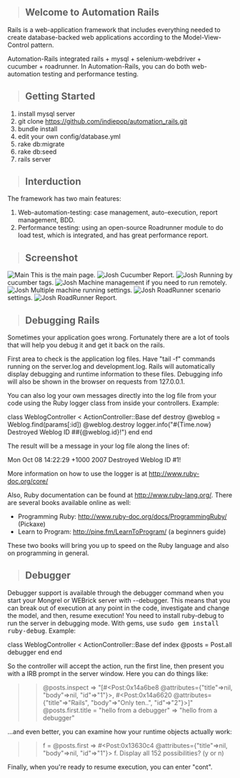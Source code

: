 >## Welcome to Automation Rails

Rails is a web-application framework that includes everything needed to create
database-backed web applications according to the Model-View-Control pattern.

Automation-Rails integrated rails + mysql + selenium-webdriver + cucumber + roadrunner.
In Automation-Rails, you can do both web-automation testing and performance testing.


>## Getting Started

1. install mysql server
2. git clone https://github.com/indiepop/automation_rails.git
3. bundle install
4. edit your own config/database.yml
5. rake db:migrate
6. rake db:seed
7. rails server


>## Interduction

The framework has two main features:
1.	Web-automation-testing: case management, auto-execution, report management, BDD.
2.	Performance testing: using an open-source Roadrunner module to do load test, which is integrated, and has great performance report.

>## Screenshot

![Main](https://raw.github.com/indiepop/automation_rails/master/app/assets/images/main_page.jpg)
This is the main page.
![Josh](https://raw.github.com/indiepop/automation_rails/master/app/assets/images/report.jpg)
Cucumber Report.
![Josh](https://raw.github.com/indiepop/automation_rails/master/app/assets/images/running_by_tag.jpg)
Running by cucumber tags.
![Josh](https://raw.github.com/indiepop/automation_rails/master/app/assets/images/machine_management.jpg)
Machine management if you need to run remotely.
![Josh](https://raw.github.com/indiepop/automation_rails/master/app/assets/images/mutiple_machine_running.jpg)
Multiple machine running settings.
![Josh](https://raw.github.com/indiepop/automation_rails/master/app/assets/images/roadrunner_execution.jpg)
RoadRunner scenario settings.
![Josh](https://raw.github.com/indiepop/automation_rails/master/app/assets/images/roadrunner_report.jpg)
RoadRunner Report.


>## Debugging Rails

Sometimes your application goes wrong. Fortunately there are a lot of tools that
will help you debug it and get it back on the rails.

First area to check is the application log files. Have "tail -f" commands
running on the server.log and development.log. Rails will automatically display
debugging and runtime information to these files. Debugging info will also be
shown in the browser on requests from 127.0.0.1.

You can also log your own messages directly into the log file from your code
using the Ruby logger class from inside your controllers. Example:

  class WeblogController < ActionController::Base
    def destroy
      @weblog = Weblog.find(params[:id])
      @weblog.destroy
      logger.info("#{Time.now} Destroyed Weblog ID ##{@weblog.id}!")
    end
  end

The result will be a message in your log file along the lines of:

  Mon Oct 08 14:22:29 +1000 2007 Destroyed Weblog ID #1!

More information on how to use the logger is at http://www.ruby-doc.org/core/

Also, Ruby documentation can be found at http://www.ruby-lang.org/. There are
several books available online as well:

* Programming Ruby: http://www.ruby-doc.org/docs/ProgrammingRuby/ (Pickaxe)
* Learn to Program: http://pine.fm/LearnToProgram/ (a beginners guide)

These two books will bring you up to speed on the Ruby language and also on
programming in general.


>## Debugger

Debugger support is available through the debugger command when you start your
Mongrel or WEBrick server with --debugger. This means that you can break out of
execution at any point in the code, investigate and change the model, and then,
resume execution! You need to install ruby-debug to run the server in debugging
mode. With gems, use <tt>sudo gem install ruby-debug</tt>. Example:

  class WeblogController < ActionController::Base
    def index
      @posts = Post.all
      debugger
    end
  end

So the controller will accept the action, run the first line, then present you
with a IRB prompt in the server window. Here you can do things like:

  >> @posts.inspect
  => "[#<Post:0x14a6be8
          @attributes={"title"=>nil, "body"=>nil, "id"=>"1"}>,
       #<Post:0x14a6620
          @attributes={"title"=>"Rails", "body"=>"Only ten..", "id"=>"2"}>]"
  >> @posts.first.title = "hello from a debugger"
  => "hello from a debugger"

...and even better, you can examine how your runtime objects actually work:

  >> f = @posts.first
  => #<Post:0x13630c4 @attributes={"title"=>nil, "body"=>nil, "id"=>"1"}>
  >> f.
  Display all 152 possibilities? (y or n)

Finally, when you're ready to resume execution, you can enter "cont".

